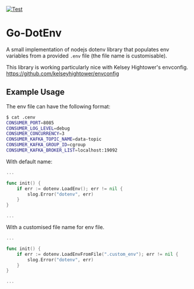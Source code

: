 [![Test](https://github.com/snobb/go-dotenv/actions/workflows/test.yml/badge.svg)](https://github.com/snobb/go-dotenv/actions/workflows/test.yml)

# Go-DotEnv

A small implementation of nodejs dotenv library that populates env variables from a provided `.env` file (the file name is customisable).

This library is working particularly nice with Kelsey Hightower's envconfig.
https://github.com/kelseyhightower/envconfig

## Example Usage
The env file can have the following format:

```bash
$ cat .cenv
CONSUMER_PORT=8085
CONSUMER_LOG_LEVEL=debug
CONSUMER_CONCURRENCY=3
CONSUMER_KAFKA_TOPIC_NAME=data-topic
CONSUMER_KAFKA_GROUP_ID=cgroup
CONSUMER_KAFKA_BROKER_LIST=localhost:19092
```


With default name:
```Go
...

func init() {
    if err := dotenv.LoadEnv(); err != nil {
        slog.Error("dotenv", err)
    }
}

...
```

With a customised file name for env file.
```Go
...

func init() {
    if err := dotenv.LoadEnvFromFile(".custom_env"); err != nil {
        slog.Error("dotenv", err)
    }
}

...
```
